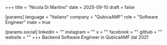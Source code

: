 +++
title = "Nicola Di Martino"
date = 2025-09-10
draft = false

[params]
language = "Italiano"
company = "QubicaAMF"
role = "Software Engineer"
male = true

[params.social]
linkedin = ""
instagram = ""
x = ""
facebook = ""
github = ""
website = ""
+++
Backend Software Engineer in QubicaAMF dal 2021